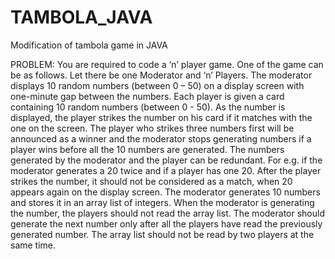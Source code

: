 # TAMBOLA_JAVA
Modification of tambola game in  JAVA

PROBLEM:
You are required to code a ‘n’ player game. One of the game can be as follows.
Let there be one Moderator and ‘n’ Players. The moderator displays 10 random numbers (between 0 – 50)
on a display screen with one-minute gap between the numbers. Each player is given a card containing 10
random numbers (between 0 - 50). As the number is displayed, the player strikes the number on his card
if it matches with the one on the screen. The player who strikes three numbers first will be announced as a
winner and the moderator stops generating numbers if a player wins before all the 10 numbers are
generated. The numbers generated by the moderator and the player can be redundant. For e.g. if the
moderator generates a 20 twice and if a player has one 20. After the player strikes the number, it should
not be considered as a match, when 20 appears again on the display screen.
The moderator generates 10 numbers and stores it in an array list of integers. When the moderator
is generating the number, the players should not read the array list. The moderator should generate the
next number only after all the players have read the previously generated number. The array list should
not be read by two players at the same time. 
